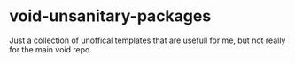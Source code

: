 # void-unsanitary-packages
Just a collection of unoffical templates that are usefull for me, but not really for the main void repo
